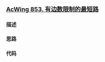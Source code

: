 ### [AcWing 853. 有边数限制的最短路](https://www.acwing.com/problem/content/855/)

#### 描述


#### 思路


#### 代码